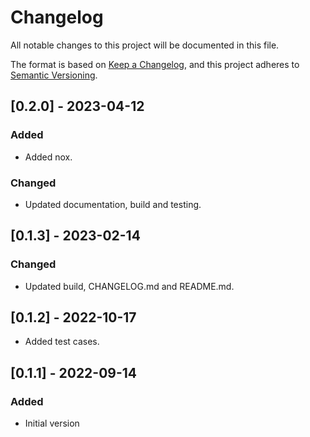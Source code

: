 # Changelog

All notable changes to this project will be documented in this file.

The format is based on [Keep a Changelog](https://keepachangelog.com/en/1.0.0/),
and this project adheres to [Semantic Versioning](https://semver.org/spec/v2.0.0.html).

## [0.2.0] - 2023-04-12

###  Added

- Added nox.

### Changed

- Updated documentation, build and testing.

## [0.1.3] - 2023-02-14

### Changed

- Updated build, CHANGELOG.md and README.md.

## [0.1.2] - 2022-10-17

- Added test cases.

## [0.1.1] - 2022-09-14

### Added

- Initial version